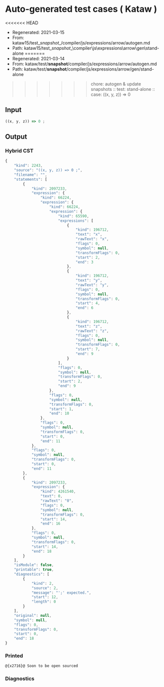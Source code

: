 # Auto-generated test cases ( Kataw )
<<<<<<< HEAD
- Regenerated: 2021-03-15
- From: kataw15/test\__snapshot__/compiler/js/expressions/arrow/autogen.md
- Path: kataw15/test\__snapshot__\compiler\js\expressions\arrow\gen\stand-alone
=======
- Regenerated: 2021-03-14
- From: kataw/test/__snapshot__/compiler/js/expressions/arrow/autogen.md
- Path: kataw/test/__snapshot__/compiler/js/expressions/arrow/gen/stand-alone
>>>>>>> chore: autogen & update snapshots
> :: test: stand-alone
> :: case: ((x, y, z)) => 0
## Input

`````js
((x, y, z)) => 0 ;
`````

## Output

### Hybrid CST

```javascript
{
    "kind": 2243,
    "source": "((x, y, z)) => 0 ;",
    "filename": "",
    "statements": [
        {
            "kind": 2097233,
            "expression": {
                "kind": 66224,
                "expression": {
                    "kind": 66224,
                    "expression": {
                        "kind": 65590,
                        "expressions": [
                            {
                                "kind": 196712,
                                "text": "x",
                                "rawText": "x",
                                "flags": 0,
                                "symbol": null,
                                "transformFlags": 0,
                                "start": 2,
                                "end": 3
                            },
                            {
                                "kind": 196712,
                                "text": "y",
                                "rawText": "y",
                                "flags": 0,
                                "symbol": null,
                                "transformFlags": 0,
                                "start": 4,
                                "end": 6
                            },
                            {
                                "kind": 196712,
                                "text": "z",
                                "rawText": "z",
                                "flags": 0,
                                "symbol": null,
                                "transformFlags": 0,
                                "start": 7,
                                "end": 9
                            }
                        ],
                        "flags": 0,
                        "symbol": null,
                        "transformFlags": 0,
                        "start": 2,
                        "end": 9
                    },
                    "flags": 0,
                    "symbol": null,
                    "transformFlags": 0,
                    "start": 1,
                    "end": 10
                },
                "flags": 0,
                "symbol": null,
                "transformFlags": 0,
                "start": 0,
                "end": 11
            },
            "flags": 0,
            "symbol": null,
            "transformFlags": 0,
            "start": 0,
            "end": 11
        },
        {
            "kind": 2097233,
            "expression": {
                "kind": 4261540,
                "text": 0,
                "rawText": "0",
                "flags": 0,
                "symbol": null,
                "transformFlags": 0,
                "start": 14,
                "end": 16
            },
            "flags": 0,
            "symbol": null,
            "transformFlags": 0,
            "start": 14,
            "end": 18
        }
    ],
    "isModule": false,
    "printable": true,
    "diagnostics": [
        {
            "kind": 2,
            "source": 2,
            "message": "';' expected.",
            "start": 12,
            "length": 0
        }
    ],
    "original": null,
    "symbol": null,
    "flags": 0,
    "transformFlags": 0,
    "start": 0,
    "end": 18
}
```

### Printed

```javascript
@{x2716}@ Soon to be open sourced
```

### Diagnostics

```javascript

```

